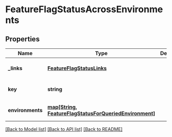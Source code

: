 # FeatureFlagStatusAcrossEnvironments

## Properties
Name | Type | Description | Notes
------------ | ------------- | ------------- | -------------
**_links** | [**FeatureFlagStatusLinks**](FeatureFlagStatusLinks.md) |  | [optional] [default to null]
**key** | **string** |  | [optional] [default to null]
**environments** | [**map[String, FeatureFlagStatusForQueriedEnvironment]**](FeatureFlagStatusForQueriedEnvironment.md) |  | [optional] [default to null]

[[Back to Model list]](../README.md#documentation-for-models) [[Back to API list]](../README.md#documentation-for-api-endpoints) [[Back to README]](../README.md)


